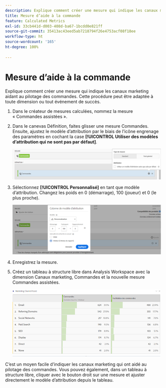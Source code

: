 ```yaml
---
description: Explique comment créer une mesure qui indique les canaux marketing aidant au pilotage des commandes. Cette procédure peut être adaptée à toute dimension ou tout événement de succès.
title: Mesure d’aide à la commande
feature: Calculated Metrics
exl-id: 33cb441d-d003-408d-ba67-1bcdd0e821ff
source-git-commit: 35413ac43eed5ab7218794f26e4753acf08f18ee
workflow-type: ht
source-wordcount: '165'
ht-degree: 100%

---
```


# Mesure d’aide à la commande

Explique comment créer une mesure qui indique les canaux marketing aidant au pilotage des commandes. Cette procédure peut être adaptée à toute dimension ou tout événement de succès.

1. Dans le créateur de mesures calculées, nommez la mesure « Commandes assistées ».
1. Dans le canevas Définition, faites glisser une mesure Commandes. Ensuite, ajustez le modèle d’attribution par le biais de l’icône engrenage des paramètres en cochant la case **[!UICONTROL Utiliser des modèles d’attribution qui ne sont pas par défaut]**.

   ![](assets/attr-model.png)

1. Sélectionnez **[!UICONTROL Personnalisé]** en tant que modèle d’attribution. Changez les poids en 0 (démarrage), 100 (joueur) et 0 (le plus proche).

   ![](assets/custom-attr-model.png)

1. Enregistrez la mesure.
1. Créez un tableau à structure libre dans Analysis Workspace avec la dimension Canaux marketing, Commandes et la nouvelle mesure Commandes assistées.

   ![](assets/mktg-channel-assists.png)

C’est un moyen facile d’indiquer les canaux marketing qui ont aidé au pilotage des commandes. Vous pouvez également, dans un tableau à structure libre, cliquer avec le bouton droit sur une mesure et ajuster directement le modèle d’attribution depuis le tableau.
